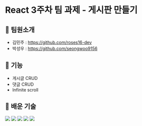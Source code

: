 # React 3주차 팀 과제 - 게시판 만들기

## 📌 팀원소개
- 김민주 : https://github.com/roses16-dev
- 박성우 : https://github.com/seongwoo9156


## 📌 기능
- 게시글 CRUD
- 댓글 CRUD
- Infinite scroll

## 📌 배운 기술
![](https://img.shields.io/badge/-Redux-red?logo=Redux)
![](https://img.shields.io/badge/-Redux_Tool_kit-orange?logo=Redux)
![](https://img.shields.io/badge/-Styled%20Components-yellow?logo=styled-components&logoColor=white)
![](https://img.shields.io/badge/-Axios-yellowgreen?logo=Axios)
![](https://img.shields.io/badge/-thunk-green)
